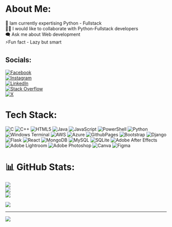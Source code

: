 # About Me:
🔭 Iam currently expertising Python - Fullstack<br>👯‍♂️ I would like to collaborate with Python-Fullstack developers<br>🗨️ Ask me about Web development<br>⚡Fun fact - Lazy but smart


## Socials:
[![Facebook](https://img.shields.io/badge/Facebook-%231877F2.svg?logo=Facebook&logoColor=white)]((https://www.facebook.com/vysakh.photographe))<br> [![Instagram](https://img.shields.io/badge/Instagram-%23E4405F.svg?logo=Instagram&logoColor=white)](https://instagram.com/itsme.vysakh)<br> [![LinkedIn](https://img.shields.io/badge/LinkedIn-%230077B5.svg?logo=linkedin&logoColor=white)](https://linkedin.com/in/VysakhE) <br>[![Stack Overflow](https://img.shields.io/badge/-Stackoverflow-FE7A16?logo=stack-overflow&logoColor=white)](https://stackoverflow.com/users/Vysakh) <br>[![X](https://img.shields.io/badge/X-black.svg?logo=X&logoColor=white)](https://x.com/Vysakh) 

# Tech Stack:
![C](https://img.shields.io/badge/c-%2300599C.svg?style=flat&logo=c&logoColor=white) ![C++](https://img.shields.io/badge/c++-%2300599C.svg?style=flat&logo=c%2B%2B&logoColor=white) ![HTML5](https://img.shields.io/badge/html5-%23E34F26.svg?style=flat&logo=html5&logoColor=white) ![Java](https://img.shields.io/badge/java-%23ED8B00.svg?style=flat&logo=openjdk&logoColor=white) ![JavaScript](https://img.shields.io/badge/javascript-%23323330.svg?style=flat&logo=javascript&logoColor=%23F7DF1E) ![PowerShell](https://img.shields.io/badge/PowerShell-%235391FE.svg?style=flat&logo=powershell&logoColor=white) ![Python](https://img.shields.io/badge/python-3670A0?style=flat&logo=python&logoColor=ffdd54) ![Windows Terminal](https://img.shields.io/badge/Windows%20Terminal-%234D4D4D.svg?style=flat&logo=windows-terminal&logoColor=white) ![AWS](https://img.shields.io/badge/AWS-%23FF9900.svg?style=flat&logo=amazon-aws&logoColor=white) ![Azure](https://img.shields.io/badge/azure-%230072C6.svg?style=flat&logo=microsoftazure&logoColor=white) ![GithubPages](https://img.shields.io/badge/github%20pages-121013?style=flat&logo=github&logoColor=white) ![Bootstrap](https://img.shields.io/badge/bootstrap-%238511FA.svg?style=flat&logo=bootstrap&logoColor=white) ![Django](https://img.shields.io/badge/django-%23092E20.svg?style=flat&logo=django&logoColor=white) ![Flask](https://img.shields.io/badge/flask-%23000.svg?style=flat&logo=flask&logoColor=white) ![React](https://img.shields.io/badge/react-%2320232a.svg?style=flat&logo=react&logoColor=%2361DAFB) ![MongoDB](https://img.shields.io/badge/MongoDB-%234ea94b.svg?style=flat&logo=mongodb&logoColor=white) ![MySQL](https://img.shields.io/badge/mysql-%2300000f.svg?style=flat&logo=mysql&logoColor=white) ![SQLite](https://img.shields.io/badge/sqlite-%2307405e.svg?style=flat&logo=sqlite&logoColor=white) ![Adobe After Effects](https://img.shields.io/badge/Adobe%20After%20Effects-9999FF.svg?style=flat&logo=Adobe%20After%20Effects&logoColor=white) ![Adobe Lightroom](https://img.shields.io/badge/Adobe%20Lightroom-31A8FF.svg?style=flat&logo=Adobe%20Lightroom&logoColor=white) ![Adobe Photoshop](https://img.shields.io/badge/adobe%20photoshop-%2331A8FF.svg?style=flat&logo=adobe%20photoshop&logoColor=white) ![Canva](https://img.shields.io/badge/Canva-%2300C4CC.svg?style=flat&logo=Canva&logoColor=white) ![Figma](https://img.shields.io/badge/figma-%23F24E1E.svg?style=flat&logo=figma&logoColor=white)
# 📊 GitHub Stats:
![](https://github-readme-stats.vercel.app/api?username=vysakh799&theme=dark&hide_border=true&include_all_commits=true&count_private=true)<br/>
![](https://github-readme-streak-stats.herokuapp.com/?user=vysakh799&theme=dark&hide_border=true)<br/>
![](https://github-readme-stats.vercel.app/api/top-langs/?username=vysakh799&theme=dark&hide_border=true&include_all_commits=true&count_private=true&layout=compact)

![](https://quotes-github-readme.vercel.app/api?type=vetical&theme=radical)

---
[![](https://visitcount.itsvg.in/api?id=vysakh799&icon=5&color=4)](https://visitcount.itsvg.in)

<!-- Proudly created with GPRM ( https://gprm.itsvg.in ) -->
